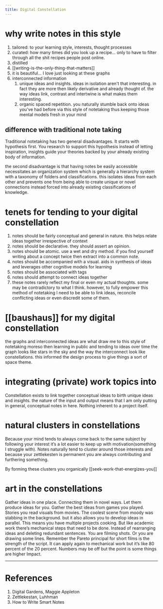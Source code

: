 ```yaml
---
title: Digital Constellation
---
```


# why write notes in this style 
1. tailored: to your learning style, interests, thought processes
2. curated: how many times did you look up a recipe... only to have to filter through all the shit recipes people post online. 
3. distilled
4. [[writing-is-the-only-thing-that-matters]]
5. it is beautiful... I love just looking at these graphs 
6. interconnected information 
   1. unique ideas and insights. ideas in isolation aren't that interesting. in fact they are more then likely derivative and already thought of. the way ideas link, contrast and intertwine is what makes them interesting. 
   2. organic spaced repetition. you naturally stumble back onto ideas you've had before via this style of notetaking thus keeping those mental models fresh in your mind

## difference with traditional note taking
Traditional notetaking has two general disadvantages. It starts with hypothesis first. You research to support this hypothesis instead of letting inspiration, insights guide your theories backed by your already existing body of information. 

the second disadvantage is that having notes be easily accessible necessitates an organization system which is generally a hierarchy system with a taxonomy of folders and classifications. this isolates ideas from each other and prevents one from being able to create unique or novel connections instead forced into already existing classifications of knowledge. 

# tenets for tending to your digital constellation 
1. notes should be fairly conceptual and general in nature. this helps relate ideas together irrespective of context
2. notes should be declarative. they should assert an opinion. 
3. notes should be atomic. use a wet and dry method. if you find yourself writing about a concept twice then extract into a common note. 
4. notes should be accompanied with a visual. aids in synthesis of ideas and leverages other cognitive models for learning
5. notes should be associated with tags
6. notes should attempt to connect ideas together
7. these notes rarely reflect my final or even my actual thoughts. some may be contradictory to what I think. however, to fully empower this method of notetaking I need to be able to link ideas, reconcile conflicting ideas or even discredit some of them. 

# [[baushaus]] for my digital constellation
the graphs and interconnected ideas are what draw me to this style of notetaking moreso then learning in public and tending to ideas over time 
the graph looks like stars in the sky and the way the interconnect look like constellations. 
this informed the design process to give things a sort of space theme. 

# integrating (private) work topics into 
Constellation exists to link together conceptual ideas to birth unique ideas and insights. the nature of the input and output means that I am only putting in general, conceptual notes in here. Nothing inherent to a project itself. 

# natural clusters in constellations 
Because your mind tends to always come back to the same subject by following your interest it’s a lot easier to keep up with motivation(something I struggle with). Notes naturally tend to cluster around those interests and because your zettlekesten is permanent you are always contributing and furthering something. 

By forming these clusters you organically [[seek-work-that-energizes-you]]

# art in the constellations
Gather ideas in one place. Connecting them in novel ways. Let them produce ideas for you. Gather the best ideas from games you played. Stories you read visuals from movies. The coolest scene from moody was stabbing in the background. but it also allows you to develop ideas in parallel. This means you have multiple projects cooking. But like academic work there’s mechanical steps that need to be done. Instead of rearranging ideas and deleting redundant sentences. You are filming shots. Or you are drawing some lines.  Remember the Pareto principal for short films is the strength of the script. It can apply again to mechanical work but it’s like 80 percent of the 20 percent. Numbers may be off but the point is some things are higher Impact. 


--- 
# References
1. Digital Gardens, Maggie Appleton
2. Zettlekestan, Luhhman
3. How to Write Smart Notes